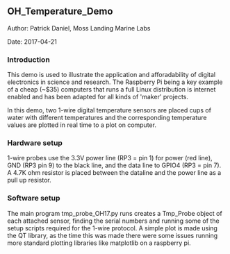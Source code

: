 ## OH_Temperature_Demo ##

Author: Patrick Daniel, Moss Landing Marine Labs

Date: 2017-04-21

### Introduction ###

This demo is used to illustrate the application and afforadability of digital electronics in science and research. The Raspberry Pi being a key example of a cheap (~$35) computers that runs a full Linux distribution is internet enabled and has been adapted for all kinds of 'maker' projects. 

In this demo, two 1-wire digital temperature sensors are placed cups of water with different temperatures and the corresponding temperature values are plotted in real time to a plot on computer.

### Hardware setup ###

1-wire probes use the 3.3V power line (RP3 = pin 1) for power (red line), GND (RP3 pin 9) to the black line, and the data line to GPIO4 (RP3 = pin 7). A 4.7K ohm resistor is placed between the dataline and the power line as a pull up resistor.

### Software setup ###

The main program tmp_probe_OH17.py runs creates a Tmp_Probe object of each attached sensor, finding the serial numbers and running some of the setup scripts required for the 1-wire protocol. A simple plot is made using the QT library, as the time this was made there were some issues running more standard plotting libraries like matplotlib on a raspberry pi. 